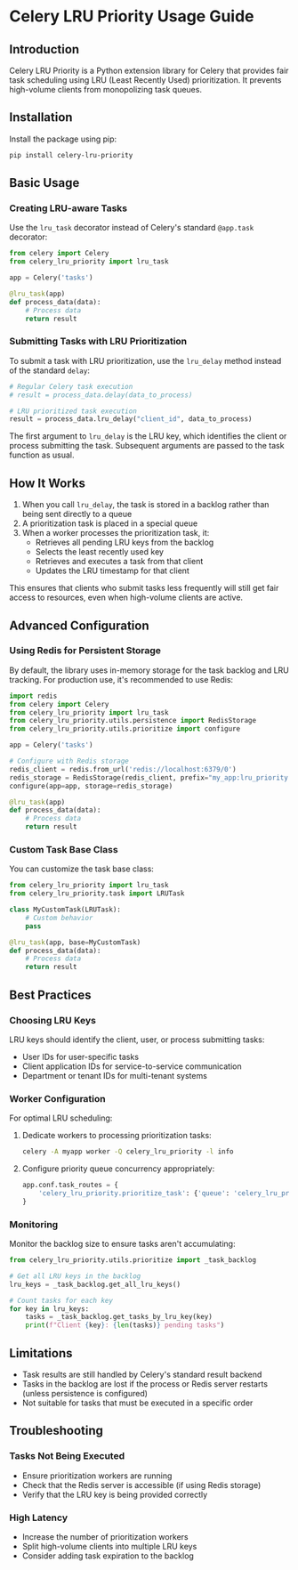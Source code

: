 # Celery LRU Priority Usage Guide

## Introduction

Celery LRU Priority is a Python extension library for Celery that provides fair task scheduling using LRU (Least Recently Used) prioritization. It prevents high-volume clients from monopolizing task queues.

## Installation

Install the package using pip:

```bash
pip install celery-lru-priority
```

## Basic Usage

### Creating LRU-aware Tasks

Use the `lru_task` decorator instead of Celery's standard `@app.task` decorator:

```python
from celery import Celery
from celery_lru_priority import lru_task

app = Celery('tasks')

@lru_task(app)
def process_data(data):
    # Process data
    return result
```

### Submitting Tasks with LRU Prioritization

To submit a task with LRU prioritization, use the `lru_delay` method instead of the standard `delay`:

```python
# Regular Celery task execution
# result = process_data.delay(data_to_process)

# LRU prioritized task execution
result = process_data.lru_delay("client_id", data_to_process)
```

The first argument to `lru_delay` is the LRU key, which identifies the client or process submitting the task. Subsequent arguments are passed to the task function as usual.

## How It Works

1. When you call `lru_delay`, the task is stored in a backlog rather than being sent directly to a queue
2. A prioritization task is placed in a special queue
3. When a worker processes the prioritization task, it:
   - Retrieves all pending LRU keys from the backlog
   - Selects the least recently used key
   - Retrieves and executes a task from that client
   - Updates the LRU timestamp for that client

This ensures that clients who submit tasks less frequently will still get fair access to resources, even when high-volume clients are active.

## Advanced Configuration

### Using Redis for Persistent Storage

By default, the library uses in-memory storage for the task backlog and LRU tracking. For production use, it's recommended to use Redis:

```python
import redis
from celery import Celery
from celery_lru_priority import lru_task
from celery_lru_priority.utils.persistence import RedisStorage
from celery_lru_priority.utils.prioritize import configure

app = Celery('tasks')

# Configure with Redis storage
redis_client = redis.from_url('redis://localhost:6379/0')
redis_storage = RedisStorage(redis_client, prefix="my_app:lru_priority:")
configure(app=app, storage=redis_storage)

@lru_task(app)
def process_data(data):
    # Process data
    return result
```

### Custom Task Base Class

You can customize the task base class:

```python
from celery_lru_priority import lru_task
from celery_lru_priority.task import LRUTask

class MyCustomTask(LRUTask):
    # Custom behavior
    pass

@lru_task(app, base=MyCustomTask)
def process_data(data):
    # Process data
    return result
```

## Best Practices

### Choosing LRU Keys

LRU keys should identify the client, user, or process submitting tasks:

- User IDs for user-specific tasks
- Client application IDs for service-to-service communication
- Department or tenant IDs for multi-tenant systems

### Worker Configuration

For optimal LRU scheduling:

1. Dedicate workers to processing prioritization tasks:
   ```bash
   celery -A myapp worker -Q celery_lru_priority -l info
   ```

2. Configure priority queue concurrency appropriately:
   ```python
   app.conf.task_routes = {
       'celery_lru_priority.prioritize_task': {'queue': 'celery_lru_priority'}
   }
   ```

### Monitoring

Monitor the backlog size to ensure tasks aren't accumulating:

```python
from celery_lru_priority.utils.prioritize import _task_backlog

# Get all LRU keys in the backlog
lru_keys = _task_backlog.get_all_lru_keys()

# Count tasks for each key
for key in lru_keys:
    tasks = _task_backlog.get_tasks_by_lru_key(key)
    print(f"Client {key}: {len(tasks)} pending tasks")
```

## Limitations

- Task results are still handled by Celery's standard result backend
- Tasks in the backlog are lost if the process or Redis server restarts (unless persistence is configured)
- Not suitable for tasks that must be executed in a specific order

## Troubleshooting

### Tasks Not Being Executed

- Ensure prioritization workers are running
- Check that the Redis server is accessible (if using Redis storage)
- Verify that the LRU key is being provided correctly

### High Latency

- Increase the number of prioritization workers
- Split high-volume clients into multiple LRU keys
- Consider adding task expiration to the backlog